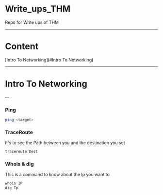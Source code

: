 # Write_ups_THM
Repo for Write ups of THM

***
# Content
[Intro To Networking](#Intro To Networking)

***
# Intro To Networking
--
### Ping
```bash
ping <target>
```

### TraceRoute 
It's to see the Path between you and the destination you set

```bash
traceroute Dest
```

### Whois & dig
This is a command to know about the Ip you want to
```bash
whois IP
dig Ip
```



